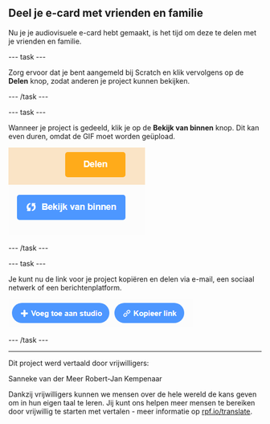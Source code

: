 ## Deel je e-card met vrienden en familie

Nu je je audiovisuele e-card hebt gemaakt, is het tijd om deze te delen met je vrienden en familie.

--- task ---

Zorg ervoor dat je bent aangemeld bij Scratch en klik vervolgens op de **Delen** knop, zodat anderen je project kunnen bekijken.

--- /task ---

--- task ---

Wanneer je project is gedeeld, klik je op de **Bekijk van binnen** knop. Dit kan even duren, omdat de GIF moet worden geüpload.

![afbeelding met de knop Bekijk van binnen](images/projects-page.png)

--- /task ---

--- task ---

Je kunt nu de link voor je project kopiëren en delen via e-mail, een sociaal netwerk of een berichtenplatform.

![afbeelding met kopieer link knop](images/copy-link.png)

--- /task ---

***

Dit project werd vertaald door vrijwilligers:

Sanneke van der Meer
Robert-Jan Kempenaar

Dankzij vrijwilligers kunnen we mensen over de hele wereld de kans geven om in hun eigen taal te leren. Jij kunt ons helpen meer mensen te bereiken door vrijwillig te starten met vertalen - meer informatie op [rpf.io/translate](https://rpf.io/translate).


